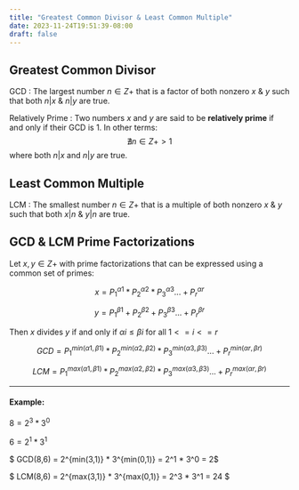 ```yaml
---
title: "Greatest Common Divisor & Least Common Multiple"
date: 2023-11-24T19:51:39-08:00
draft: false
---
```


## Greatest Common Divisor

GCD
: The largest number $n ∈ Z+$ that is a factor of both nonzero $x$ & $y$ such that both $n | x$ & $n | y$ are true.

Relatively Prime
: Two numbers $x$ and $y$ are said to be **relatively prime** if and only if their GCD is 1. In other terms: 
$$∄ n ∈ Z+ > 1$$
where both $n | x$ and $n | y$ are true.

## Least Common Multiple

LCM
: The smallest number $n ∈ Z+$ that is a multiple of both nonzero $x$ & $y$ such that both $x | n$ & $y | n$ are true.

## GCD & LCM Prime Factorizations

Let $x,y ∈ Z+$ with prime factorizations that can be expressed using a common set of primes:


<!-- x = P1^α1 * P2^α2 * P3^α3...+ Pr^αr -->
$$ x = P_{1}^{α1} * P_{2}^{α2} * P_{3}^{α3}...+ P_{r}^{αr} $$

<!-- y = P1^β1 + P2^β2 + P3^β3...+ Pr^βr -->
$$ y = P_{1}^{β1} + P_{2}^{β2} + P_{3}^{β3}...+ P_{r}^{βr} $$


Then $x$ divides $y$ if and only if $αi≤βi$ for all $1<=i<=r$

<!-- GCD = P1^min(α1,β1) * P2^min(α2,β2) * P3^min(α3,β3)...+ Pr^min(αr,βr) -->
$$ GCD = P_{1}^{min(α1,β1)} * P_{2}^{min(α2,β2)} * P_{3}^{min(α3,β3)}...+ P_{r}^{min(αr,βr)}$$

<!-- LCM = P1^max(α1,β1) * P2^max(α2,β2) * P3^max(α3,β3)...+ Pr^max(αr,βr) -->
$$ LCM = P_{1}^{max(α1,β1)} * P_{2}^{max(α2,β2)} * P_{3}^{max(α3,β3)}...+ P_{r}^{max(αr,βr)}$$

---
#### Example:


$8 = 2^3 * 3^0$

$6 = 2^1 * 3^1$

<!--  GCD(8,6) = 2^min(3,1) * 3^min(0,1) = 2^1 * 3^0 = 2 -->
$ GCD(8,6) = 2^{min(3,1)} * 3^{min(0,1)} = 2^1 * 3^0 = 2$

<!--  LCM(8,6) = 2^max(3,1) * 3^max(0,1) = 2^3 * 3^1 = 24 -->
$ LCM(8,6) = 2^{max(3,1)} * 3^{max(0,1)} = 2^3 * 3^1 = 24 $

